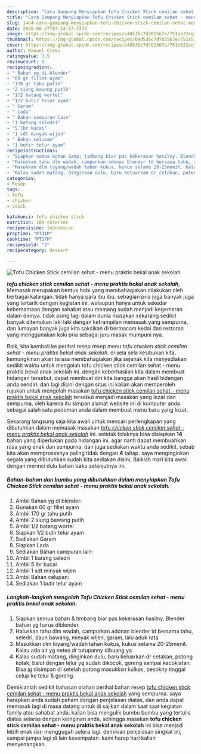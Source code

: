 ```yaml
---
description: "Cara Gampang Menyiapkan Tofu Chicken Stick cemilan sehat - menu praktis bekal anak sekolah Lezat"
title: "Cara Gampang Menyiapkan Tofu Chicken Stick cemilan sehat - menu praktis bekal anak sekolah Lezat"
slug: 1484-cara-gampang-menyiapkan-tofu-chicken-stick-cemilan-sehat-menu-praktis-bekal-anak-sekolah-lezat
date: 2020-08-27T07:53:37.747Z
image: https://img-global.cpcdn.com/recipes/b4d536c7d701567e/751x532cq70/tofu-chicken-stick-cemilan-sehat-menu-praktis-bekal-anak-sekolah-foto-resep-utama.jpg
thumbnail: https://img-global.cpcdn.com/recipes/b4d536c7d701567e/751x532cq70/tofu-chicken-stick-cemilan-sehat-menu-praktis-bekal-anak-sekolah-foto-resep-utama.jpg
cover: https://img-global.cpcdn.com/recipes/b4d536c7d701567e/751x532cq70/tofu-chicken-stick-cemilan-sehat-menu-praktis-bekal-anak-sekolah-foto-resep-utama.jpg
author: Manuel Cross
ratingvalue: 3.5
reviewcount: 8
recipeingredient:
- " Bahan yg di blender"
- "60 gr fillet ayam"
- "170 gr tahu putih"
- "2 siung bawang putih"
- "1/2 batang wortel"
- "1/2 butir telur ayam"
- " Garam"
- " Lada"
- " Bahan campuran lain"
- "1 batang seledri"
- "5 lbr kucai"
- "1 sdt minyak wijen"
- " Bahan celupan"
- "1 butir telur ayam"
recipeinstructions:
- "Siapkan semua bahan &amp; timbang biar pas kekerasan hasilny. Blender bahan yg harus diblender."
- "Haluskan tahu dlm wadah, campurkan adonan blender td bersama tahu, seledri, daun bawang, minyak wijen, garam, lalu aduk rata"
- "Masukkan dlm loyang/wadah tahan kukus, kukus selama 20-25menit. Kalau ada air yg netes dr tutupanny dibuang ya."
- "Kalau sudah matang, dinginkan dulu, baru keluarkan dr cetakan, potong kotak, balut dengan telur yg sudah dikocok, goreng sampai kecoklatan. Bisa jg disimpan dl setelah potong masukksn kulkas, besokny tinggal celup ke telur &amp; goreng."
categories:
- Resep
tags:
- tofu
- chicken
- stick

katakunci: tofu chicken stick 
nutrition: 188 calories
recipecuisine: Indonesian
preptime: "PT31M"
cooktime: "PT37M"
recipeyield: "3"
recipecategory: Dessert

---
```



![Tofu Chicken Stick cemilan sehat - menu praktis bekal anak sekolah](https://img-global.cpcdn.com/recipes/b4d536c7d701567e/751x532cq70/tofu-chicken-stick-cemilan-sehat-menu-praktis-bekal-anak-sekolah-foto-resep-utama.jpg)

<b><i>tofu chicken stick cemilan sehat - menu praktis bekal anak sekolah</i></b>, Memasak merupakan bentuk hobi yang membahagiakan dilakukan oleh berbagai kalangan. tidak hanya para ibu ibu, sebagian pria juga banyak juga yang tertarik dengan kegiatan ini. walaupun hanya untuk sekedar kebersamaan dengan sahabat atau memang sudah menjadi kegemaran dalam dirinya. tidak asing lagi dalam dunia masakan sekarang sedikit banyak ditemukan laki laki dengan ketrampilan memasak yang sempurna, dan lumayan banyak juga kita saksikan di bermacam kedai dan restoran yang menggunakan koki pria sebagai juru masak mumpuni nya.

Baik, kita kembali ke perihal resep resep menu <i>tofu chicken stick cemilan sehat - menu praktis bekal anak sekolah</i>. di sela sela kesibukan kita, kemungkinan akan terasa membahagiakan jika sejenak kita menyediakan sedikit waktu untuk mengolah tofu chicken stick cemilan sehat - menu praktis bekal anak sekolah ini. dengan keberhasilan kita dalam membuat hidangan tersebut, dapat membuat diri kita bangga akan hasil hidangan anda sendiri. dan lagi disini dengan situs ini kalian akan memperoleh rujukan untuk mengolah masakan <u>tofu chicken stick cemilan sehat - menu praktis bekal anak sekolah</u> tersebut menjadi masakan yang lezat dan sempurna, oleh karena itu simpan alamat website ini di komputer anda sebagai salah satu pedoman anda dalam membuat menu baru yang lezat.




Sekarang langsung saja kita awali untuk mencari perlengkapan yang dibutuhkan dalam memasak masakan <u><i>tofu chicken stick cemilan sehat - menu praktis bekal anak sekolah</i></u> ini. setidak tidaknya bisa disiapkan <b>14</b> bahan yang diperlukan pada hidangan ini. agar nanti dapat membuahkan rasa yang enak dan sempurna. dan juga sediakan waktu anda sedikit, sebab kita akan memprosesnya paling tidak dengan <b>4</b> tahap. saya menginginkan segala yang dibutuhkan sudah kita sediakan disini, Baiklah mari kita awali dengan merinci dulu bahan baku selanjutnya ini.

<!--inarticleads1-->

##### Bahan-bahan dan bumbu yang dibutuhkan dalam menyiapkan Tofu Chicken Stick cemilan sehat - menu praktis bekal anak sekolah:

1. Ambil  Bahan yg di blender:
1. Gunakan 60 gr fillet ayam
1. Ambil 170 gr tahu putih
1. Ambil 2 siung bawang putih
1. Ambil 1/2 batang wortel
1. Siapkan 1/2 butir telur ayam
1. Sediakan  Garam
1. Siapkan  Lada
1. Sediakan  Bahan campuran lain:
1. Ambil 1 batang seledri
1. Ambil 5 lbr kucai
1. Ambil 1 sdt minyak wijen
1. Ambil  Bahan celupan:
1. Sediakan 1 butir telur ayam




<!--inarticleads2-->

##### Langkah-langkah mengolah Tofu Chicken Stick cemilan sehat - menu praktis bekal anak sekolah:

1. Siapkan semua bahan &amp; timbang biar pas kekerasan hasilny. Blender bahan yg harus diblender.
1. Haluskan tahu dlm wadah, campurkan adonan blender td bersama tahu, seledri, daun bawang, minyak wijen, garam, lalu aduk rata
1. Masukkan dlm loyang/wadah tahan kukus, kukus selama 20-25menit. Kalau ada air yg netes dr tutupanny dibuang ya.
1. Kalau sudah matang, dinginkan dulu, baru keluarkan dr cetakan, potong kotak, balut dengan telur yg sudah dikocok, goreng sampai kecoklatan. Bisa jg disimpan dl setelah potong masukksn kulkas, besokny tinggal celup ke telur &amp; goreng.




Demikianlah sedikit bahasan olahan perihal bahan resep <u>tofu chicken stick cemilan sehat - menu praktis bekal anak sekolah</u> yang sempurna. saya harapkan anda sudah paham dengan penjelasan diatas, dan anda dapat memasak lagi di masa datang untuk di sajikan dalam saat saat kegiatan family atau sahabat anda. kalian bisa mengulik bumbu bumbu yang tertulis diatas selaras dengan keinginan anda, sehingga masakan <b>tofu chicken stick cemilan sehat - menu praktis bekal anak sekolah</b> ini bisa menjadi lebih enak dan menggugah selera lagi. demikian penjelasan singkat ini, sampai jumpa lagi di lain kesempatan. kami harap hari kalian menyenangkan.
